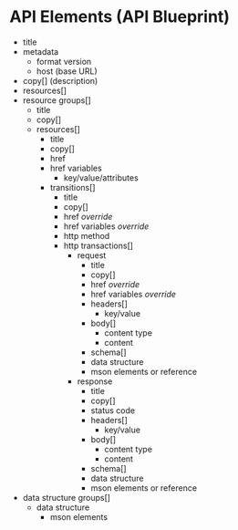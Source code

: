 # API Elements (API Blueprint)
- title
- metadata
  - format version
  - host (base URL)
- copy[] (description)
- resources[]
- resource groups[]
  - title
  - copy[]
  - resources[]
    - title
    - copy[]
    - href
    - href variables
      - key/value/attributes
    - transitions[]
      - title
      - copy[]
      - href *override*
      - href variables *override*
      - http method
      - http transactions[]
        - request
          - title
          - copy[]
          - href *override*
          - href variables *override*
          - headers[]
            - key/value
          - body[]
            - content type
            - content
          - schema[]
          - data structure
           - mson elements or reference
        - response
          - title
          - copy[]
          - status code
          - headers[]
            - key/value
          - body[]
            - content type
            - content
          - schema[]
          - data structure
           - mson elements or reference
- data structure groups[]
  - data structure
    - mson elements
